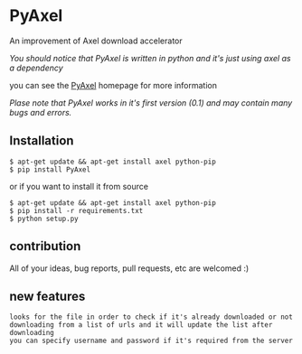 PyAxel
======

An improvement of Axel download accelerator

*You should notice that PyAxel is written in python and it's just using axel as a dependency*

you can see the [PyAxel](http://mehdy.github.io/PyAxel) homepage for more information

*Plase note that PyAxel works in it's first version (0.1) and may contain many bugs and errors.*
## Installation
```
$ apt-get update && apt-get install axel python-pip
$ pip install PyAxel
```

or if you want to install it from source

```
$ apt-get update && apt-get install axel python-pip
$ pip install -r requirements.txt
$ python setup.py
```
## contribution

All of your ideas, bug reports, pull requests, etc are welcomed :)

## new features
```
looks for the file in order to check if it's already downloaded or not
downloading from a list of urls and it will update the list after downloading
you can specify username and password if it's required from the server
```